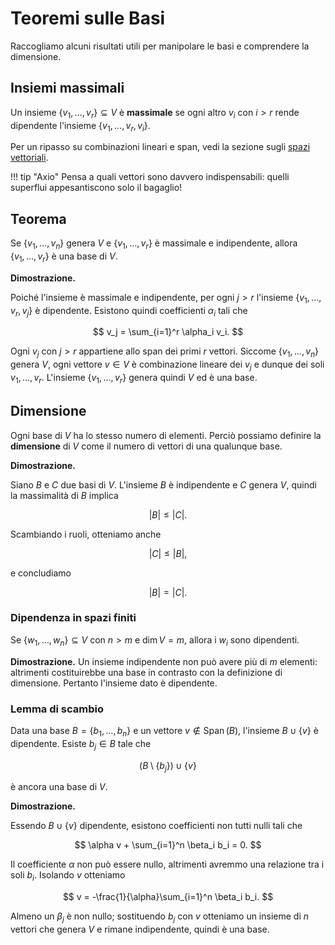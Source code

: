 # Teoremi sulle Basi

Raccogliamo alcuni risultati utili per manipolare le basi e comprendere la dimensione.

## Insiemi massimali

Un insieme $\{v_1,\dots,v_r\}\subseteq V$ è **massimale** se ogni altro
$v_i$ con $i>r$ rende dipendente l'insieme $\{v_1,\dots,v_r,v_i\}$.

Per un ripasso su combinazioni lineari e span, vedi la sezione sugli [spazi vettoriali](../spazi-vettoriali/index.md).

!!! tip "Axio"
    Pensa a quali vettori sono davvero indispensabili: quelli superflui appesantiscono solo il bagaglio!

## Teorema

Se $\{v_1,\dots,v_n\}$ genera $V$ e $\{v_1,\dots,v_r\}$ è massimale e indipendente,
allora $\{v_1,\dots,v_r\}$ è una base di $V$.

**Dimostrazione.**

Poiché l'insieme è massimale e indipendente, per ogni $j>r$ l'insieme $\{v_1,\dots,v_r,v_j\}$ è dipendente. Esistono quindi coefficienti $\alpha_i$ tali che

$$
v_j = \sum_{i=1}^r \alpha_i v_i.
$$

Ogni $v_j$ con $j>r$ appartiene allo span dei primi $r$ vettori. Siccome $\{v_1,\dots,v_n\}$ genera $V$, ogni vettore $v\in V$ è combinazione lineare dei $v_j$ e dunque dei soli $v_1,\dots,v_r$. L'insieme $\{v_1,\dots,v_r\}$ genera quindi $V$ ed è una base.

## Dimensione

Ogni base di $V$ ha lo stesso numero di elementi. Perciò possiamo
definire la **dimensione** di $V$ come il numero di vettori di una qualunque base.

**Dimostrazione.**

Siano $B$ e $C$ due basi di $V$. L'insieme $B$ è indipendente e $C$ genera $V$, quindi la massimalità di $B$ implica

$$
\lvert B \rvert \leq \lvert C \rvert.
$$

Scambiando i ruoli, otteniamo anche

$$
\lvert C \rvert \leq \lvert B \rvert,
$$

e concludiamo

$$
\lvert B \rvert = \lvert C \rvert.
$$

### Dipendenza in spazi finiti

Se $\{w_1,\dots,w_n\}\subseteq V$ con $n>m$ e $\dim V = m$, allora i
$w_i$ sono dipendenti.

**Dimostrazione.** Un insieme indipendente non può avere più di $m$ elementi: altrimenti costituirebbe una base in contrasto con la definizione di dimensione. Pertanto l'insieme dato è dipendente.

### Lemma di scambio

Data una base $B=\{b_1,\dots,b_n\}$ e un vettore $v\notin \operatorname{Span}(B)$,
l'insieme $B\cup\{v\}$ è dipendente. Esiste $b_j\in B$ tale che

$$
(B\setminus\{b_j\})\cup\{v\}
$$

è ancora una base di $V$.

**Dimostrazione.**

Essendo $B\cup\{v\}$ dipendente, esistono coefficienti non tutti nulli tali che

$$
\alpha v + \sum_{i=1}^n \beta_i b_i = 0.
$$

Il coefficiente $\alpha$ non può essere nullo, altrimenti avremmo una relazione tra i soli $b_i$. Isolando $v$ otteniamo

$$
v = -\frac{1}{\alpha}\sum_{i=1}^n \beta_i b_i.
$$

Almeno un $\beta_j$ è non nullo; sostituendo $b_j$ con $v$ otteniamo un insieme di $n$ vettori che genera $V$ e rimane indipendente, quindi è una base.
